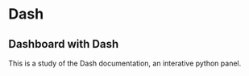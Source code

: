# Dash
## Dashboard with Dash
This is a study of the Dash documentation, an interative python panel.  
